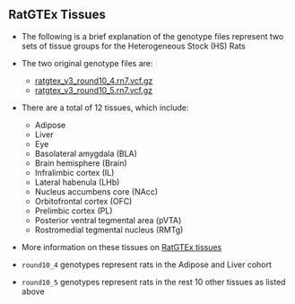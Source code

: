 ## RatGTEx Tissues 

- The following is a brief explanation of the genotype files represent two sets of tissue groups for the Heterogeneous Stock (HS) Rats

- The two original genotype files are: 
  - [ratgtex_v3_round10_4.rn7.vcf.gz](https://ratgtex.org/data/geno/ratgtex_v3_round10_4.rn7.vcf.gz)
  - [ratgtex_v3_round10_5.rn7.vcf.gz](https://ratgtex.org/data/geno/ratgtex_v3_round10_5.rn7.vcf.gz)

- There are a total of 12 tissues, which include: 
  - Adipose 
  - Liver
  - Eye
  - Basolateral amygdala (BLA)
  - Brain hemisphere (Brain)
  - Infralimbic cortex (IL)
  - Lateral habenula (LHb)
  - Nucleus accumbens core (NAcc) 
  - Orbitofrontal cortex (OFC)
  - Prelimbic cortex (PL)
  - Posterior ventral tegmental area (pVTA) 
  - Rostromedial tegmental nucleus (RMTg)

- More information on these tissues on [RatGTEx tissues](https://ratgtex.org/)

- `round10_4` genotypes represent rats in the Adipose and Liver cohort 
- `round10_5` genotypes represent rats in the rest 10 other tissues as listed above 

